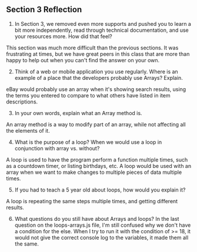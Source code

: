 ## Section 3 Reflection

1. In Section 3, we removed even more supports and pushed you to learn a bit more independently, read through technical documentation, and use your resources more. How did that feel?

This section was much more difficult than the previous sections. It was frustrating at times, but we have great peers in this class that are more than happy to help out when you can't find the answer on your own.

2. Think of a web or mobile application you use regularly. Where is an example of a place that the developers probably use Arrays? Explain.

eBay would probably use an array when it's showing search results, using the terms you entered to compare to what others have listed in item descriptions.

3. In your own words, explain what an Array method is.

An array method is a way to modify part of an array, while not affecting all the elements of it.

4. What is the purpose of a loop? When we would use a loop in conjunction with array vs. without?

A loop is used to have the program perform a function multiple times, such as a countdown timer, or listing birthdays, etc. A loop would be used with an array when we want to make changes to multiple pieces of data multiple times.

5. If you had to teach a 5 year old about loops, how would you explain it?

A loop is repeating the same steps multiple times, and getting different results.

6. What questions do you still have about Arrays and loops?
In the last question on the loops-arrays.js file, I'm still confused why we don't have a condition for the else. When I try to run it with the condition of >= 18, it would not give the correct console log to the variables, it made them all the same. 
